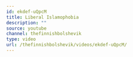 ```yaml
---
id: ekdef-uQpcM
title: Liberal Islamophobia
description: ""
source: youtube
channel: thefinnishbolshevik
type: video
url: /thefinnishbolshevik/videos/ekdef-uQpcM/
---
```

